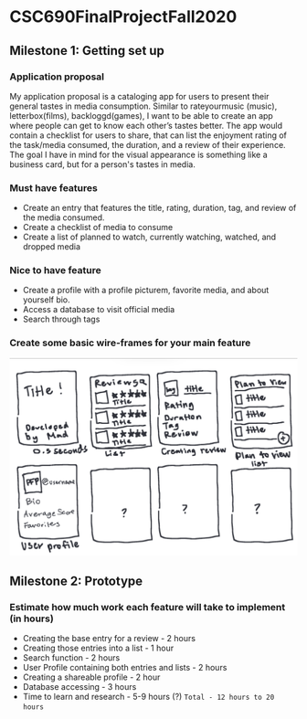 # CSC690FinalProjectFall2020
## Milestone 1: Getting set up 
### Application proposal
My application proposal is a cataloging app for users to present their general tastes in media consumption. Similar to rateyourmusic (music), letterbox(films), backloggd(games), I want to be able to create an app where people can get to know each other’s tastes better. The app would contain a checklist for users to share, that can list the enjoyment rating of the task/media consumed, the duration, and a review of their experience. The goal I have in mind for the visual appearance is something like a business card, but for a person's tastes in media.
### Must have features
- Create an entry that features the title, rating, duration, tag, and review of the media consumed.
- Create a checklist of media to consume
- Create a list of planned to watch, currently watching, watched, and dropped media
### Nice to have feature
- Create a profile with a profile picturem, favorite media, and about yourself bio.
- Access a database to visit official media
- Search through tags
### Create some basic wire-frames for your main feature
![Wire Frame 1](https://github.com/nnfp/CSC690-FinalProject-Fall2021/blob/main/images/wire-frame1.png?raw=true)
## Milestone 2: Prototype
### Estimate how much work each feature will take to implement (in hours)
- Creating the base entry for a review - 2 hours
- Creating those entries into a list - 1 hour
- Search function - 2 hours
- User Profile containing both entries and lists - 2 hours
- Creating a shareable profile - 2 hour 
- Database accessing - 3 hours
- Time to learn and research - 5-9 hours (?)
`Total - 12 hours to 20 hours`
